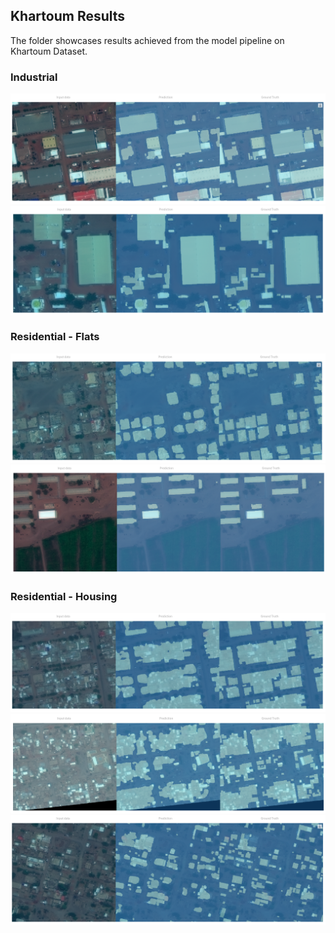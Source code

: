﻿## Khartoum Results

The folder showcases results achieved from the model pipeline on Khartoum Dataset. 

### Industrial
![](https://github.com/the-catalyst/SpaceNet-Buildings-v2/blob/master/Khartoum/Industrial%203.png)
![](https://github.com/the-catalyst/SpaceNet-Buildings-v2/blob/master/Khartoum/Industrial%201.png)

### Residential - Flats
![](https://github.com/the-catalyst/SpaceNet-Buildings-v2/blob/master/Khartoum/Residential%20-%20Flats%201.png)
![](https://github.com/the-catalyst/SpaceNet-Buildings-v2/blob/master/Khartoum/Residential%20-%20Flats%203.png)

### Residential - Housing
![](https://github.com/the-catalyst/SpaceNet-Buildings-v2/blob/master/Khartoum/Residential%20-%20Housing%201.png)
![](https://github.com/the-catalyst/SpaceNet-Buildings-v2/blob/master/Khartoum/Residential%20-%20Housing%203.png)
![](https://github.com/the-catalyst/SpaceNet-Buildings-v2/blob/master/Khartoum/Residential%20-%20Housing%202.png)

